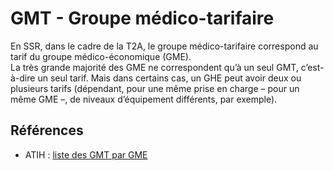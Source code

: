 # GMT - Groupe médico-tarifaire 

En SSR, dans le cadre de la T2A, le groupe médico-tarifaire correspond au tarif du groupe médico-économique (GME).  
La très grande majorité des GME ne correspondent qu’à un seul GMT, c’est-à-dire un seul tarif. Mais dans certains cas, un GHE peut avoir deux ou plusieurs tarifs (dépendant, pour une même prise en charge – pour un même GME –, de niveaux d’équipement différents, par exemple).

## Références
- ATIH : [liste des GMT par GME](https://www.atih.sante.fr/tarifs-ssr)